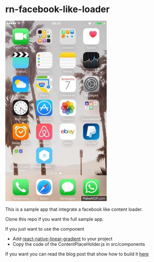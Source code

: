 # rn-facebook-like-loader

![](https://github.com/DWA-Studio/rn-facebook-like-loader/blob/master/loader_demo.gif)

This is a sample app that integrate a facebook like content loader.

Clone this repo if you want the full sample app. 

If you just want to use the component 

- Add [react-native-linear-gradient](https://github.com/react-native-community/react-native-linear-gradient) to your project 
- Copy the code of the ContentPlaceHolder.js in src/components 

If you want you can read the blog post that show how to build it [here]()
